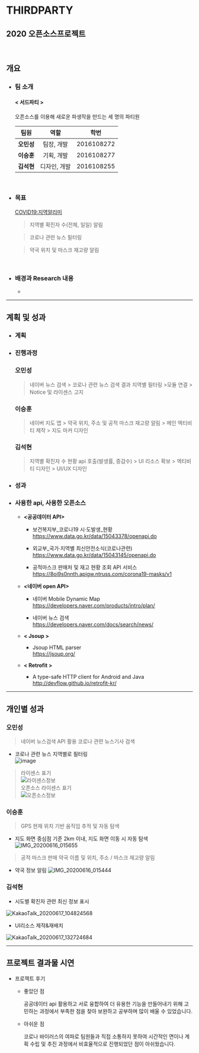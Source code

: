 # THIRDPARTY
## 2020 오픈소스프로젝트
<br/>

## 개요

- ### 팀 소개


    #### **< 서드파티 >**
    오픈소스를 이용해 새로운 파생작을 만드는 세 명의 파티원


    |팀원|역할|학번|
    |:----:|:----:|:----:|
    | **오민성** | 팀장, 개발 | 2016108272 |
    | **이승훈** | 기획, 개발 | 2016108277 |
    | **김석현** | 디자인, 개발 | 2016108255 |

<br/>



- ### 목표

    <COVID19:지역알리미>

    >지역별 확진자 수(전체, 일일) 알림
        
    >코로나 관련 뉴스 필터링

    >약국 위치 및 마스크 재고량 알림

<br/>


- ### 배경과 Research 내용

    -


***

## 계획 및 성과 

- ### 계획

- ### 진행과정
    ### 오민성
    >네이버 뉴스 검색 > 코로나 관련 뉴스 검색 결과 지역별 필터링 >모듈 연결 > Notice 및 라이센스 고지  

    ### 이승훈
    >네이버 지도 앱 > 약국 위치, 주소 및 공적 마스크 재고량 알림 > 메인 엑티비티 제작 > 지도 마커 디자인  

    ### 김석현
    >지역별 확진자 수 현황 api 호출(발생률, 증감수) > UI 리소스 확보 > 엑티비티 디자인 > UI/UX 디자인


- ### 성과



- ### 사용한 api, 사용한 오픈소스

    - **<공공데이터 API>**

        - 보건복지부_코로나19 시·도발생_현황  
        https://www.data.go.kr/data/15043378/openapi.do  

  
        - 외교부_국가·지역별 최신안전소식(코로나관련)  
        https://www.data.go.kr/data/15043145/openapi.do


        - 공적마스크 판매처 및 재고 현황 조회 API 서비스  
        https://8oi9s0nnth.apigw.ntruss.com/corona19-masks/v1



    - **<네이버 open API>**
        - 네이버 Mobile Dynamic Map   
        https://developers.naver.com/products/intro/plan/


        - 네이버 뉴스 검색  
        https://developers.naver.com/docs/search/news/



    - **< Jsoup >**
        - Jsoup HTML parser<br>
        https://jsoup.org/
        
    - **< Retrofit >**
        - A type-safe HTTP client for Android and Java<br>
        http://devflow.github.io/retrofit-kr/
***

## 개인별 성과

### 오민성
>네이버 뉴스검색 API 활용 코로나 관련 뉴스기사 검색
- 코로나 관련 뉴스 지역별로 필터링<br>
![image](https://user-images.githubusercontent.com/62738554/84743486-012c1e80-afed-11ea-951e-51e3c88e606c.png) <br>
>라이센스 표기 <br>
![라이센스정보](https://user-images.githubusercontent.com/62738554/84851499-676c7c00-b095-11ea-9bfc-81811714ff3b.PNG) <br>
>오픈소스 라이센스 표기 <br>
![오픈소스정보](https://user-images.githubusercontent.com/62738554/84851502-6a676c80-b095-11ea-81db-ef4c383d9b80.PNG) <br>


### 이승훈
>GPS 현재 위치 기반 움직임 추적 및 자동 탐색   
- 지도 화면 중심점 기준 2km 이내, 지도 화면 이동 시 자동 탐색
![IMG_20200616_015655](https://user-images.githubusercontent.com/49307262/84687702-1b2c1980-af79-11ea-8c7d-1f49980c5198.jpg)

>공적 마스크 판매 약국 이름 및 위치, 주소 / 마스크 재고량 알림
- 약국 정보 알림
![IMG_20200616_015444](https://user-images.githubusercontent.com/49307262/84687685-15cecf00-af79-11ea-8232-4d6639ee1ccf.jpg)

### 김석현
- 시도별 확진자 관련 최신 정보 표시

![KakaoTalk_20200617_104824568](https://user-images.githubusercontent.com/31850597/84884538-d87b5600-b0cc-11ea-8c0b-aff17946ffec.jpg)


- UI리소스 제작&재배치

![KakaoTalk_20200617_132724684](https://user-images.githubusercontent.com/31850597/84884555-ddd8a080-b0cc-11ea-9783-cb1f4673437f.jpg)

*** 

## 프로젝트 결과물 시연

- 프로젝트 후기 

    - 좋았던 점   

      공공데이터 api 활용하고 서로 융합하여 더 유용한 기능을 만들어내기 위해 고민하는 과정에서 부족한 점을 찾아 보완하고 공부하며 많이 배울 수 있었습니다.

    - 아쉬운 점

      코로나 바이러스의 여파로 팀원들과 직접 소통하지 못하여 시간적인 면이나 계획 수립 및 추진 과정에서 비효율적으로 진행되었던 점이 아쉬웠습니다. 
